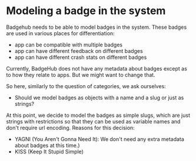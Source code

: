 # Modeling a badge in the system
Badgehub needs to be able to model badges in the system. These badges are used in various places for differentiation:
- app can be compatible with multiple badges
- app can have different feedback on different badges
- app can have different crash stats on different badges

Currently, BadgeHub does not have any metadata about badges except as to how they relate to apps.
But we might want to change that.

So here, similarly to the question of categories, we ask ourselves:
- Should we model badges as objects with a name and a slug or just as strings?

At this point, we decide to model the badges as simple slugs, which are just strings with restrictions so that they can be used as variable names and don't require url encoding.
Reasons for this decision:
- YAGNI (You Aren't Gonna Need It): We don't need any extra metadata about badges at this time.)
- KISS (Keep It Stupid Simple)